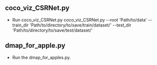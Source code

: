 ## coco_viz_CSRNet.py  
+ Run coco_viz_CSRNet.py
  coco_viz_CSRNet.py --root 'Path/to/data' --train_dir 'Path/to/directory/to/save/train/dataset/' --test_dir 'Path/to/directory/to/save/test/dataset/'
## dmap_for_apple.py 
+ Run the dmap_for_apples.py.
